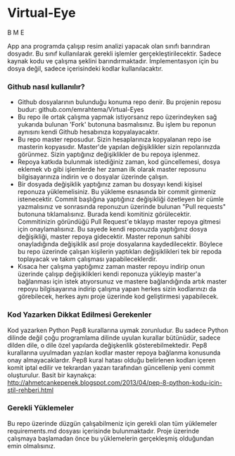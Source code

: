 # Virtual-Eye
B M E

App ana programda çalışıp resim analizi yapacak olan sınıfı barındıran dosyadır. Bu sınıf kullanılarak gerekli işlemler gerçekleştirilecektir. Sadece kaynak kodu ve çalışma şeklini barındırmaktadır. İmplementasyon için bu dosya değil, sadece içerisindeki kodlar kullanılacaktır.

### Github nasıl kullanılır?

- Github dosyalarının bulunduğu konuma repo denir. Bu projenin reposu budur: github.com/emrahtema/Virtual-Eyes
- Bu repo ile ortak çalışma yapmak istiyorsanız repo üzerindeyken sağ yukarıda bulunan 'Fork' butonuna basmalısınız. Bu işlem bu reponun aynısını kendi Github hesabınıza kopyalayacaktır.
- Bu repo master reposudur. Sizin hesaplarınıza kopyalanan repo ise masterin kopyasıdır. Master'de yapılan değişiklikler sizin repolarınızda görünmez. Sizin yaptığınız değişiklikler de bu repoya işlenmez.
- Repoya katkıda bulunmak istediğiniz zaman, kod güncellemesi, dosya eklemek vb gibi işlemlerde her zaman ilk olarak master reposunu bilgisayarınıza indirin ve o dosyalar üzerinde çalışın.
- Bir dosyada değişiklik yaptığınız zaman bu dosyayı kendi kişisel reponuza yüklemelisiniz. Bu yükleme esnasında bir commit girmeniz istenecektir. Commit başlığına yaptığınız değişikliği özetleyen bir cümle yazmalısınız ve sonrasında reponuzun üzerinde bulunan "Pull requests" butonuna tıklamalısınız. Burada kendi komitiniz görülecektir. Commitinizin göründüğü Pull Request'e tıklayıp master repoya gitmesi için onaylamalısınız. Bu sayede kendi reponuzda yaptığınız dosya değişikliği, master repoya gidecektir. Master reponun sahibi onayladığında değişiklik asıl proje dosyalarına kaydedilecektir. Böylece bu repo üzerinde çalışan kişilerin yaptıkları değişiklikleri tek bir repoda toplayacak ve takım çalışması yapabileceklerdir.
- Kısaca her çalışma yaptığımız zaman master repoyu indirip onun üzerinde çalışıp değişiklikleri kendi reponuza yükleyip master'a bağlanması için istek atıyorsunuz ve mastere bağlandığında artık master repoyu bilgisayarına indirip çalışma yapan herkes sizin kodlarınızı da görebilecek, herkes aynı proje üzerinde kod geliştirmesi yapabilecek.

### Kod Yazarken Dikkat Edilmesi Gerekenler
Kod yazarken Python Pep8 kurallarına uymak zorunludur. Bu sadece Python dilinde değil çoğu programlama dilinde uyulan kurallar bütünüdür, sadece dilden dile, o dile özel yapılarda değişkenlik gösterebilmektedir. Pep8 kurallarına uyulmadan yazılan kodlar master repoya bağlanma konusunda onay almayacaklardır. Pep8 kural hatası olduğu belirlenen kodları içeren komit iptal edilir ve tekrardan yazarı tarafından güncellenip yeni commit oluşturulur. Basit bir kaynakça: http://ahmetcankepenek.blogspot.com/2013/04/pep-8-python-kodu-icin-stil-rehberi.html

### Gerekli Yüklemeler
Bu repo üzerinde düzgün çalışabilmeniz için gerekli olan tüm yüklemeler requirements.md dosyası içerisinde bulunmaktadır. Proje üzerinde çalışmaya başlamadan önce bu yüklemelerin gerçekleşmiş olduğundan emin olmalısınız.